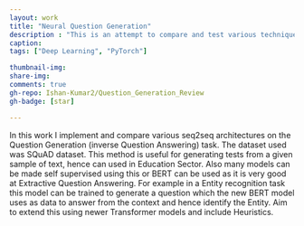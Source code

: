 ```yaml
---
layout: work
title: "Neural Question Generation"
description : "This is an attempt to compare and test various techniques used in seq2seq modelling, on a question generation task"
caption: 
tags: ["Deep Learning", "PyTorch"]

thumbnail-img: 
share-img: 
comments: true
gh-repo: Ishan-Kumar2/Question_Generation_Review
gh-badge: [star]

---
```


In this work I implement and compare various seq2seq architectures on the Question Generation (inverse Question Answering) task. The dataset used was SQuAD dataset. This method is useful for generating tests from a given sample of text, hence can used in Education Sector. Also many models can be made self supervised using this or BERT can be used as it is very good at Extractive Question Answering. For example in a Entity recognition task this model can be trained to generate a question which the new BERT model uses as data to answer from the context and hence identify the Entity. Aim to extend this using newer Transformer models and include Heuristics.